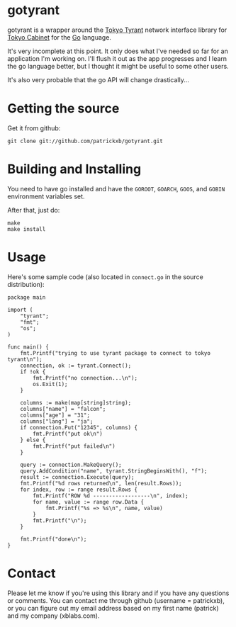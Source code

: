 gotyrant 
========

gotyrant is a wrapper around the [Tokyo Tyrant](http://1978th.net/tokyotyrant/) network
interface library for [Tokyo Cabinet](http://1978th.net/tokyocabinet/) for the 
[Go](http://golang.org) language.

It's very incomplete at this point.  It only does what I've needed so far for an application
I'm working on.  I'll flush it out as the app progresses and I learn the go language better,
but I thought it might be useful to some other users.

It's also very probable that the go API will change drastically...

Getting the source
==================

Get it from github:

    git clone git://github.com/patrickxb/gotyrant.git

Building and Installing
=======================

You need to have go installed and have the `GOROOT`, `GOARCH`, `GOOS`, and `GOBIN`
environment variables set.

After that, just do:

    make
    make install

Usage
=====

Here's some sample code (also located in `connect.go` in the source distribution):

    package main
    
    import (
    	"tyrant";
    	"fmt";
    	"os";
    )
    
    func main() {
    	fmt.Printf("trying to use tyrant package to connect to tokyo tyrant\n");
    	connection, ok := tyrant.Connect();
    	if !ok {
    		fmt.Printf("no connection...\n");
    		os.Exit(1);
    	}
    
    	columns := make(map[string]string);
    	columns["name"] = "falcon";
    	columns["age"] = "31";
    	columns["lang"] = "ja";
    	if connection.Put("12345", columns) {
    		fmt.Printf("put ok\n")
    	} else {
    		fmt.Printf("put failed\n")
    	}
    
    	query := connection.MakeQuery();
    	query.AddCondition("name", tyrant.StringBeginsWith(), "f");
    	result := connection.Execute(query);
    	fmt.Printf("%d rows returned\n", len(result.Rows));
    	for index, row := range result.Rows {
    		fmt.Printf("ROW %d ------------------\n", index);
    		for name, value := range row.Data {
    			fmt.Printf("%s => %s\n", name, value)
    		}
    		fmt.Printf("\n");
    	}
    
    	fmt.Printf("done\n");
    }

Contact
=======

Please let me know if you're using this library and if you have any questions or comments.
You can contact me through github (username = patrickxb), or you can figure out my email 
address based on my first name (patrick) and my company (xblabs.com).

